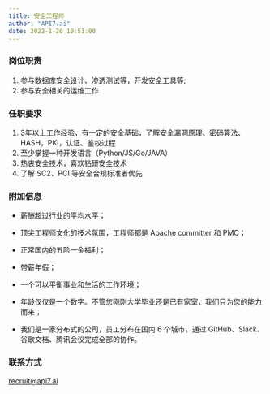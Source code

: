 ```yaml
---
title: 安全工程师
author: "API7.ai"
date: 2022-1-20 10:51:00
---
```


### 岗位职责

1. 参与数据库安全设计、渗透测试等，开发安全工具等;
2. 参与安全相关的运维工作

### 任职要求

1. 3年以上工作经验，有一定的安全基础，了解安全漏洞原理、密码算法、HASH，PKI，认证、鉴权过程 
2. 至少掌握一种开发语言（Python/JS/Go/JAVA）
3. 热衷安全技术，喜欢钻研安全技术
4. 了解 SC2、PCI 等安全合规标准者优先

### 附加信息

- 薪酬超过行业的平均水平；

- 顶尖工程师文化的技术氛围，工程师都是 Apache committer 和 PMC；

- 正常国内的五险一金福利；

- 带薪年假；

- 一个可以平衡事业和生活的工作环境；

- 年龄仅仅是一个数字。不管您刚刚大学毕业还是已有家室，我们只为您的能力而来；

- 我们是一家分布式的公司，员工分布在国内 6 个城市，通过 GitHub、Slack、谷歌文档、腾讯会议完成全部的协作。

### 联系方式

[recruit@api7.ai](mailto:recruit@api7.ai)
